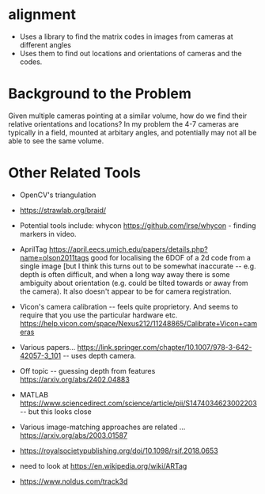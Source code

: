 # alignment
- Uses a library to find the matrix codes in images from cameras at different angles
- Uses them to find out locations and orientations of cameras and the codes.

# Background to the Problem
Given multiple cameras pointing at a similar volume, how do we find their relative orientations and locations? In my problem the 4-7 cameras are typically in a field, mounted at arbitary angles, and potentially may not all be able to see the same volume.

# Other Related Tools
- OpenCV's triangulation
- https://strawlab.org/braid/
  
- Potential tools include:
whycon https://github.com/lrse/whycon - finding markers in video.

- AprilTag https://april.eecs.umich.edu/papers/details.php?name=olson2011tags good for localising the 6DOF of a 2d code from a single image [but I think this turns out to be somewhat inaccurate -- e.g. depth is often difficult, and when a long way away there is some ambiguity about orientation (e.g. could be tilted towards or away from the camera). It also doesn't appear to be for camera registration.

- Vicon's camera calibration -- feels quite proprietory. And seems to require that you use the particular hardware etc.
https://help.vicon.com/space/Nexus212/11248865/Calibrate+Vicon+cameras

- Various papers...
https://link.springer.com/chapter/10.1007/978-3-642-42057-3_101 -- uses depth camera.

- Off topic -- guessing depth from features 
https://arxiv.org/abs/2402.04883

- MATLAB https://www.sciencedirect.com/science/article/pii/S1474034623002203 -- but this looks close

- Various image-matching approaches are related ... https://arxiv.org/abs/2003.01587

- https://royalsocietypublishing.org/doi/10.1098/rsif.2018.0653

- need to look at https://en.wikipedia.org/wiki/ARTag

- https://www.noldus.com/track3d
